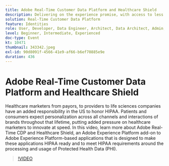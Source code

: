 ```yaml
---
title: Adobe Real-Time Customer Data Platform and Healthcare Shield
description: Delivering on the experience promise, with access to less data. Whether you’re an advertiser, publisher, or agency, this webinar will help unlock the
solution: Real-Time Customer Data Platform
feature: Identities
role: User, Developer, Data Engineer, Architect, Data Architect, Admin, Leader
level: Beginner, Intermediate, Experienced
doc-type: Event
kt: 10471
thumbnail: 343342.jpeg
exl-id: 90d8091f-4566-41e9-af66-b6ef70885e9e
duration: 436
---
```

# Adobe Real-Time Customer Data Platform and Healthcare Shield

Healthcare marketers from payors, to providers to life sciences companies have an added responsibility in the US to honor HIPAA. Patients and consumers expect personalization across all channels and interactions of brands throughout that lifetime, putting added pressure on healthcare marketers to innovate at speed. In this video, learn more about Adobe Real-Time CDP and Healthcare Shield, an Adobe Experience Platform add-on to Adobe Experience Platform-based applications that is designed to make these applications HIPAA ready and to meet HIPAA requirements around the processing and usage of Protected Health Data (PHI).

>[!VIDEO](https://video.tv.adobe.com/v/343342/?quality=12&learn=on)
